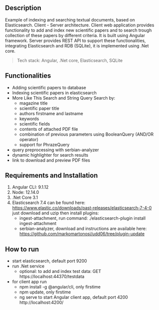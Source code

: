 ## Description

Example of indexing and searching textual documents, based on Elasticsearch.
Client - Server architecture.
Client web application provides functionality to add and index new scientific papers 
and to search trough collection of these papers by different criteria. It is built using
Angular framework. Server provides REST API to support these functionalities, 
integrating Elasticsearch and RDB (SQLite), it is implemented using .Net core.

> Tech stack: Angular, .Net core, Elasticsearch, SQLite

## Functionalities

* Adding scientific papers to database
* Indexing scientific papers in elasticsearch
* More Like This Search and String Query Search by:
    - magazine title
    - scientific paper title
    - authors firstname and lastname
    - keywords
    - scientific fields
    - contents of attached PDF file
    - combination of previous parameters using BooleanQuery (AND/OR operator)
    - support for PhrazeQuery
* query preprocessing with serbian-analyzer
* dynamic highlighter for search results
* link to download and preview PDF files

## Requirements and Installation

1. Angular CLI: 9.1.12
2. Node: 12.14.0
3. .Net Core 3.1
4. Elasticsearch 7.4 can be found here: https://www.elastic.co/downloads/past-releases/elasticsearch-7-4-0 just download and uzip then install plugins:
	* ingest-attachment, run command:
    ./elasticsearch-plugin install ingest-attachment
	* serbian-analyzer, download and instructions are available here:
    https://github.com/markomartonosi/udd06/tree/plugin-update

## How to run

- start elasticsearch, default port 9200
- run .Net service
    - optional: to add and index test data: 
	GET https://localhost:44370/testdata
- for client app run 
	- npm install -g @angular/cli, only firstime
	- npm update, only firstime
	- ng serve to start Angular client app, default port 4200 http://localhost:4200/
